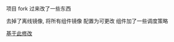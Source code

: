 项目 fork 过来改了一些东西 

去掉了离线镜像,  将所有组件镜像 配置为可更改
组件加了一些调度策略 


[ 基于此修改 ](https://github.com/easzlab/kubeasz)
